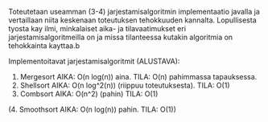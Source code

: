 Toteutetaan useamman (3-4) jarjestamisalgoritmin implementaatio javalla ja vertaillaan niita keskenaan
toteutuksen tehokkuuden kannalta. Lopullisesta tyosta kay ilmi, minkalaiset aika- ja tilavaatimukset
eri jarjestamisalgoritmeilla on ja missa tilanteessa kutakin algoritmia on tehokkainta kayttaa.b

Implementoitavat jarjestamisalgoritmit (ALUSTAVA):

1. Mergesort AIKA: O(n log(n)) aina. TILA: O(n) pahimmassa tapauksessa.
2. Shellsort AIKA: O(n log^2(n)) (riippuu toteutuksesta). TILA: O(1)
3. Combsort AIKA: O(n^2) (pahin) TILA: O(1) 

(4. Smoothsort AIKA: O(n log(n)) pahin. TILA: O(1))
 